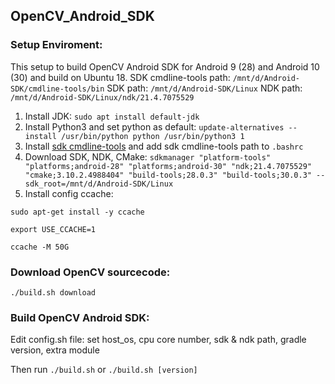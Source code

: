 ## OpenCV_Android_SDK

### Setup Enviroment:

This setup to build OpenCV Android SDK for Android 9 (28) and Android 10 (30) and build on Ubuntu 18.
SDK cmdline-tools path: `/mnt/d/Android-SDK/cmdline-tools/bin`
SDK path: `/mnt/d/Android-SDK/Linux`
NDK path: `/mnt/d/Android-SDK/Linux/ndk/21.4.7075529`

1. Install JDK: `sudo apt install default-jdk`
2. Install Python3 and set python as default: `update-alternatives --install /usr/bin/python python /usr/bin/python3 1`
3. Install [sdk cmdline-tools](https://developer.android.com/studio#command-tools "sdk cmdline-tools") and add sdk cmdline-tools path to `.bashrc`
4. Download SDK, NDK, CMake: `sdkmanager "platform-tools" "platforms;android-28" "platforms;android-30" "ndk;21.4.7075529" "cmake;3.10.2.4988404" "build-tools;28.0.3" "build-tools;30.0.3" --sdk_root=/mnt/d/Android-SDK/Linux`
5. Install config ccache: 

`sudo apt-get install -y ccache`

`export USE_CCACHE=1`

`ccache -M 50G`

### Download OpenCV sourcecode:

`./build.sh download`

### Build OpenCV Android SDK:
Edit config.sh file: set host_os, cpu core number, sdk & ndk path, gradle version, extra module

Then run `./build.sh` or `./build.sh [version]`
